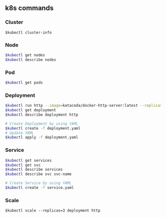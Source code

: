 ## k8s commands

### Cluster
```
$kubectl cluster-info
```

### Node
```bash
$kubectl get nodes
$kubectl describe nodes
```

### Pod
```bash
$kubectl get pods
```

### Deployment
```bash
$kubectl run http --image=katacoda/docker-http-server:latest --replicas=1
$kubectl get deployment
$kubectl describe deployment http

# Create Deployment by using YAML
$kubectl create -f deployment.yaml
# Update YAML
$kubectl apply -f deployment.yaml

```

### Service
```bash
$kubectl get services
$kubectl get svc
$kubectl describe services
$kubectl describe svc svc-name

# Create Service by using YAML
$kubectl create -f service.yaml
```

### Scale
```
$kubectl scale --replicas=3 deployment http
```